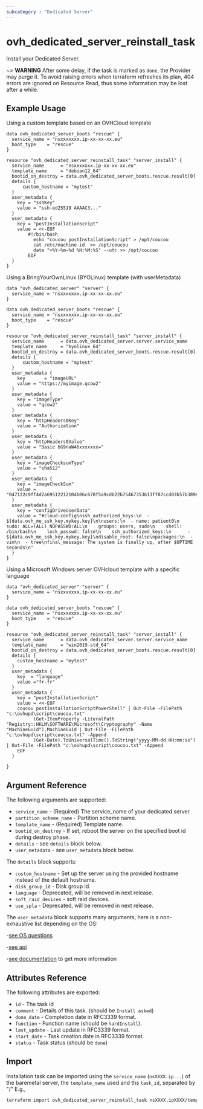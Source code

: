 ```yaml
---
subcategory : "Dedicated Server"
---
```


# ovh_dedicated_server_reinstall_task

Install your Dedicated Server.

~> __WARNING__ After some delay, if the task is marked as `done`, the Provider
may purge it. To avoid raising errors when terraform refreshes its plan,
404 errors are ignored on Resource Read, thus some information may be lost
after a while.

## Example Usage

Using a custom template based on an OVHCloud template

```hcl
data ovh_dedicated_server_boots "rescue" {
  service_name = "nsxxxxxxx.ip-xx-xx-xx.eu"
  boot_type    = "rescue"
}

resource "ovh_dedicated_server_reinstall_task" "server_install" {
  service_name      = "nsxxxxxxx.ip-xx-xx-xx.eu"
  template_name     = "debian12_64"
  bootid_on_destroy = data.ovh_dedicated_server_boots.rescue.result[0]
  details {
      custom_hostname = "mytest"
  }
  user_metadata {
    key = "sshKey"
    value = "ssh-ed25519 AAAAC3..."
  }
  user_metadata {
    key = "postInstallationScript"
    value = <<-EOF
        #!/bin/bash
          echo "coucou postInstallationScript" > /opt/coucou
          cat /etc/machine-id  >> /opt/coucou
          date "+%Y-%m-%d %H:%M:%S" --utc >> /opt/coucou
        EOF
  }
}
```

Using a BringYourOwnLinux (BYOLinux) template (with userMetadata)

```hcl
data "ovh_dedicated_server" "server" {
  service_name = "nsxxxxxxx.ip-xx-xx-xx.eu"
}

data ovh_dedicated_server_boots "rescue" {
  service_name = "nsxxxxxxx.ip-xx-xx-xx.eu"
  boot_type    = "rescue"
}

resource "ovh_dedicated_server_reinstall_task" "server_install" {
  service_name      = data.ovh_dedicated_server.server.service_name
  template_name     = "byolinux_64"
  bootid_on_destroy = data.ovh_dedicated_server_boots.rescue.result[0]
  details {
      custom_hostname = "mytest"
  }
  user_metadata {
    key       = "imageURL"
    value = "https://myimage.qcow2"
  }
  user_metadata {  
    key = "imageType"
    value = "qcow2"
  }
  user_metadata {  
    key = "httpHeaders0Key"     
    value = "Authorization"
  }
  user_metadata {  
    key = "httpHeaders0Value"     
    value = "Basic bG9naW46xxxxxxx="
  }
  user_metadata {  
    key = "imageChecksumType"    
    value = "sha512"
  }
  user_metadata {  
    key = "imageCheckSum"
    value = "047122c9ff4d2a69512212104b06c678f5a9cdb22b75467353613ff87ccd03b57b38967e56d810e61366f9d22d6bd39ac0addf4e00a4c6445112a2416af8f225"
  }
  user_metadata {  
    key = "configDriveUserData" 
    value = "#cloud-config\nssh_authorized_keys:\n  - ${data.ovh_me_ssh_key.mykey.key}\n\nusers:\n  - name: patient0\n    sudo: ALL=(ALL) NOPASSWD:ALL\n    groups: users, sudo\n    shell: /bin/bash\n    lock_passwd: false\n    ssh_authorized_keys:\n      - ${data.ovh_me_ssh_key.mykey.key}\ndisable_root: false\npackages:\n  - vim\n  - tree\nfinal_message: The system is finally up, after $UPTIME seconds\n"
  }
}
```

Using a Microsoft Windows server OVHcloud template with a specific language

```hcl
data "ovh_dedicated_server" "server" {
  service_name = "nsxxxxxxx.ip-xx-xx-xx.eu"
}

data ovh_dedicated_server_boots "rescue" {
  service_name = "nsxxxxxxx.ip-xx-xx-xx.eu"
  boot_type    = "rescue"
}

resource "ovh_dedicated_server_reinstall_task" "server_install" {
  service_name      = data.ovh_dedicated_server.server.service_name
  template_name     = "win2019-std_64"
  bootid_on_destroy = data.ovh_dedicated_server_boots.rescue.result[0]
  details {
    custom_hostname = "mytest"
  }
  user_metadata {
    key  = "language"
    value ="fr-fr"
  }
  user_metadata {
    key = "postInstallationScript"
    value = <<-EOF
    coucou postInstallationScriptPowerShell" | Out-File -FilePath "c:\ovhupd\script\coucou.txt"
          (Get-ItemProperty -LiteralPath "Registry::HKLM\SOFTWARE\Microsoft\Cryptography" -Name "MachineGuid").MachineGuid | Out-File -FilePath "c:\ovhupd\script\coucou.txt" -Append
          (Get-Date).ToUniversalTime().ToString("yyyy-MM-dd HH:mm:ss") | Out-File -FilePath "c:\ovhupd\script\coucou.txt" -Append
    EOF
  }

}
```

## Argument Reference

The following arguments are supported:

* `service_name` - (Required) The service_name of your dedicated server.
* `partition_scheme_name` - Partition scheme name.
* `template_name` - (Required) Template name.
* `bootid_on_destroy` - If set, reboot the server on the specified boot id during destroy phase.
* `details` - see `details` block below.
* `user_metadata` - see `user_metadata` block below.

The `details` block supports:

* `custom_hostname` - Set up the server using the provided hostname instead of the default hostname.
* `disk_group_id` - Disk group id.
* `language` - Deprecated, will be removed in next release.
* `soft_raid_devices` - soft raid devices.
* `use_spla` - Deprecated, will be removed in next release.

The `user_metadata` block supports many arguments, here is a non-exhaustive list depending on the OS:

-[see OS questions](https://help.ovhcloud.com/csm/en-dedicated-servers-api-os-installation?id=kb_article_view&sysparm_article=KB0061951#os-questions)

-[see api](https://eu.api.ovh.com/console-preview/?section=%2Fdedicated%2FinstallationTemplate&branch=v1#get-/dedicated/installationTemplate/-templateName-)

-[see documentation](https://help.ovhcloud.com/csm/en-ie-dedicated-servers-api-os-installation?id=kb_article_view&sysparm_article=KB0061950#create-an-os-installation-task) to get more information

## Attributes Reference

The following attributes are exported:

* `id` - The task id
* `comment` - Details of this task. (should be `Install asked`)
* `done_date` - Completion date in RFC3339 format.
* `function` - Function name (should be `hardInstall`).
* `last_update` - Last update in RFC3339 format.
* `start_date` - Task creation date in RFC3339 format.
* `status` - Task status (should be `done`)

## Import

Installation task can be imported using the `service_name` (`nsXXXX.ip...`) of the baremetal server, the `template_name` used  and ths `task_id`, separated by "/" E.g.,

```bash
terraform import ovh_dedicated_server_reinstall_task nsXXXX.ipXXXX/template_name/12345
```
